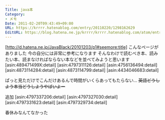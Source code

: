 ```yaml
---
Title: java本
Category:
- メモ
Date: 2011-02-20T09:43:49+09:00
URL: https://krrrr.hatenablog.com/entry/20110220/1298162629
EditURL: https://blog.hatena.ne.jp/krrrr/krrrr.hatenablog.com/atom/entry/11696248318756263114
---
```


[http://d.hatena.ne.jp/JavaBlack/20101203/p1#seemore:title]
こんなページがありました
今の自分には非常に参考になります
そんなわけで読むべき本、読みたい本、読まなければならない本などを並べてみようと思います
[asin:489471499X:detail]
[asin:4797311126:detail]
[asin:4756136494:detail]
[asin:4873114284:detail]
[asin:4873114799:detail]
[asin:4434046683:detail]

ぱっと見ただけでこんだけあるんで時間がいくらあってもたらない…
<del>英語どうしよう本当どうしようやばいよー</del>

追加
[asin:4797337206:detail]
[asin:4797327030:detail]
[asin:4797331623:detail]
[asin:4797329734:detail]

春休みなんてなかった
